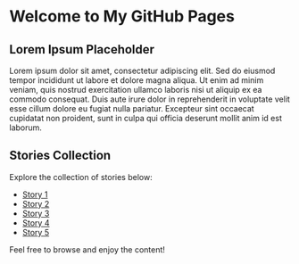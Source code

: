 # Welcome to My GitHub Pages

## Lorem Ipsum Placeholder

Lorem ipsum dolor sit amet, consectetur adipiscing elit. Sed do eiusmod tempor incididunt ut labore et dolore magna aliqua. Ut enim ad minim veniam, quis nostrud exercitation ullamco laboris nisi ut aliquip ex ea commodo consequat. Duis aute irure dolor in reprehenderit in voluptate velit esse cillum dolore eu fugiat nulla pariatur. Excepteur sint occaecat cupidatat non proident, sunt in culpa qui officia deserunt mollit anim id est laborum.

## Stories Collection

Explore the collection of stories below:

- [Story 1](CWtraining/Stories/story1.md)
- [Story 2](CWtraining/Stories/story2.md)
- [Story 3](CWtraining/Stories/story3.md)
- [Story 4](CWtraining/Stories/story4.md)
- [Story 5](CWtraining/Stories/story5.md)

Feel free to browse and enjoy the content!
